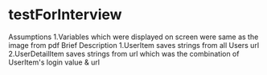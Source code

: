 # testForInterview
Assumptions
	1.Variables which were displayed on screen were same as the image from pdf
Brief Description
	1.UserItem saves strings from all Users url
	2.UserDetailItem saves strings from url which was the combination of UserItem's login value & url
